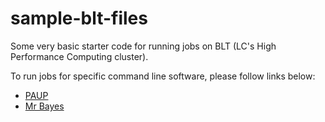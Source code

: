 # sample-blt-files
Some very basic starter code for running jobs on BLT (LC's High Performance Computing cluster).

To run jobs for specific command line software, please follow links below:

* [PAUP](paup/README.md)
* [Mr Bayes](mrbayes/README.md)


